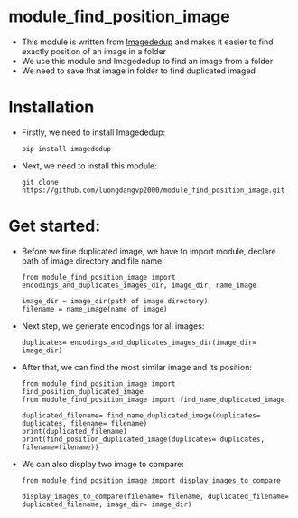 # module_find_position_image
- This module is written from [Imagededup](https://github.com/idealo/imagededup) and makes it easier to find exactly position of an image in a folder 
- We use this module and Imagededup to find an image from a folder
- We need to save that image in folder to find duplicated imaged

# Installation
- Firstly, we need to install Imagededup:
  
    ```
    pip install imagededup
    ```
    
- Next, we need to install this module:
    ```
    git clone https://github.com/luongdangvp2000/module_find_position_image.git
    ```
    
# Get started:
- Before we fine duplicated image, we have to import module, declare path of image directory and file name:
    ```
    from module_find_position_image import encodings_and_duplicates_images_dir, image_dir, name_image
    
    image_dir = image_dir(path of image directory)
    filename = name_image(name of image)
    ```
- Next step, we generate encodings for all images:
    ```
    duplicates= encodings_and_duplicates_images_dir(image_dir= image_dir)
    ```
- After that, we can find the most similar image and its position:
    ```
    from module_find_position_image import find_position_duplicated_image
    from module_find_position_image import find_name_duplicated_image
    
    duplicated_filename= find_name_duplicated_image(duplicates= duplicates, filename= filename)
    print(duplicated_filename)
    print(find_position_duplicated_image(duplicates= duplicates, filename=filename))
    ```
- We can also display two image to compare:
    ```
    from module_find_position_image import display_images_to_compare

    display_images_to_compare(filename= filename, duplicated_filename= duplicated_filename, image_dir= image_dir)
    ```
